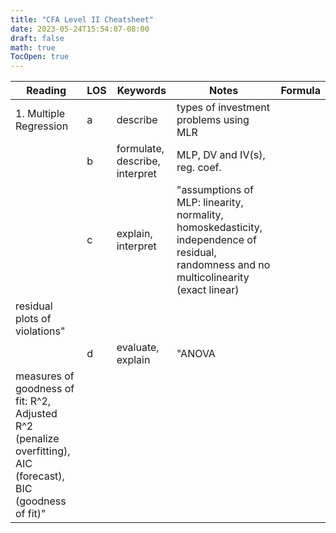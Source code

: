 ```yaml
---
title: "CFA Level II Cheatsheet"
date: 2023-05-24T15:54:07-08:00
draft: false
math: true
TocOpen: true
---
```

| Reading                                                                                                       | LOS | Keywords                       | Notes                                                                                                                                    | Formula |
|---------------------------------------------------------------------------------------------------------------|-----|--------------------------------|------------------------------------------------------------------------------------------------------------------------------------------|---------|
| 1. Multiple Regression                                                                                        | a   | describe                       | types of investment problems using MLR                                                                                                   |         |
|                                                                                                               | b   | formulate, describe, interpret | MLP, DV and IV(s), reg. coef.                                                                                                            |         |
|                                                                                                               | c   | explain, interpret             | "assumptions of MLP: linearity, normality, homoskedasticity, independence of residual, randomness and no multicolinearity (exact linear) |
| residual plots of violations"                                                                                 |     |
|                                                                                                               | d   | evaluate, explain              | "ANOVA                                                                                                                                   |
| measures of goodness of fit: R^2, Adjusted R^2 (penalize overfitting), AIC (forecast), BIC (goodness of fit)" |
